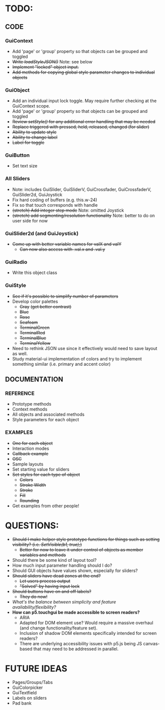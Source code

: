 # TODO:

## CODE

### GuiContext
* Add 'page' or 'group' property so that objects can be grouped and toggled
* ~~Write *loadStyleJSON()*~~ Note: see below
* ~~Implement "locked" object input.~~
* ~~Add methods for copying global style parameter changes to individual objects~~

### GuiObject
* Add an individual input lock toggle. May require further checking at the GuiContext scope.
* Add 'page' or 'group' property so that objects can be grouped and toggled
* ~~Review *setStyle()* for any additional error handling that may be needed~~
* ~~Replace triggered with pressed, held, released, changed (for slider)~~
* ~~Ability to update style~~
* ~~Ability to change label~~
* ~~Label for toggle~~

### GuiButton
* Set text size

### All Sliders
* Note: includes GuiSlider, GuiSliderV, GuiCrossfader, GuiCrossfaderV, GuiSlider2d, GuiJoystick
* Fix hard coding of buffers (e.g. this.w-24)
* Fix so that touch corresponds with handle
* ~~(stretch) Add integer step mode~~ Note: omitted Joystick
* ~~(stretch) add segmenting/resolution functionality~~ Note: better to do on user side for now

### GuiSlider2d (and GuiJoystick)
* ~~Come up with better variable names for valX and valY~~
    * ~~Can now also access with .val.x and .val.y~~

### GuiRadio
* Write this object class

### GuiStyle
* ~~See if it's possible to simplify number of parameters~~
* Develop color palettes
    * ~~Gray~~ ~~(get better contrast)~~
    * ~~Blue~~
    * ~~Rose~~
    * ~~Seafoam~~
    * ~~TerminalGreen~~
    * ~~TerminalRed~~
    * ~~TerminalBlue~~
    * ~~TerminalYellow~~
* Need to rethink JSON use since it effectively would need to save layout as well.
* Study material-ui implementation of colors and try to implement something similar (i.e. primary and accent color)

## DOCUMENTATION

### REFERENCE
* Prototype methods
* Context methods
* All objects and associated methods
* Style parameters for each object

### EXAMPLES
* ~~One for each object~~
* Interaction modes
* ~~Callback example~~
* ~~OSC~~
* Sample layouts
* Set starting value for sliders
* ~~Set styles for each type of object~~
    * ~~Colors~~
    * ~~Stroke Width~~
    * ~~Stroke~~
    * ~~Fill~~
    * ~~Rounding~~
* Get examples from other people!

# QUESTIONS:
* ~~Should I make helper style prototype functions for things such as setting visibility? (i.e. *SetVisible(b1, true);*)~~
    * ~~Better for now to leave it under control of objects as member variables and methods~~
* Should there be some kind of layout tool?
* How much input parameter handling should I do?
* Should GUI objects have values shown, especially for sliders?
* ~~Should sliders have dead zones at the end?~~
    * ~~Let users process output~~
    * ~~"Solved" by having input lock~~
* ~~Should buttons have on and off labels?~~
    * ~~They do now!~~
* *What's the balance between simplicity and feature availability/flexibility?*
* **How can p5.touchgui be made accessible to screen readers?**
    * ARIA
    * Adapted for DOM element use? Would require a massive overhaul (and change functionality/feature set).
    * Inclusion of shadow DOM elements specifically intended for screen readers?
    * There are underlying accessibility issues with p5.js being JS canvas-based that may need to be addressed in parallel.    

# FUTURE IDEAS
* Pages/Groups/Tabs
* GuiColorpicker
* GuiTextfield
* Labels on sliders
* Pad bank


